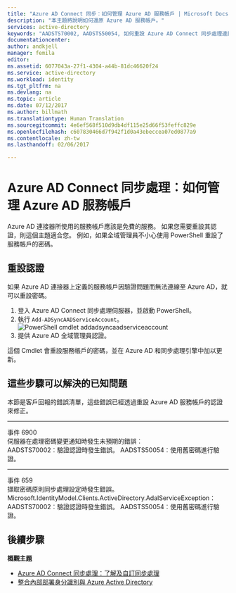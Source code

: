```yaml
---
title: "Azure AD Connect 同步︰如何管理 Azure AD 服務帳戶 | Microsoft Docs"
description: "本主題將說明如何還原 Azure AD 服務帳戶。"
services: active-directory
keywords: "AADSTS70002, AADSTS50054, 如何重設 Azure AD Connect 同步處理連接器服務帳戶的密碼"
documentationcenter: 
author: andkjell
manager: femila
editor: 
ms.assetid: 6077043a-27f1-4304-a44b-81dc46620f24
ms.service: active-directory
ms.workload: identity
ms.tgt_pltfrm: na
ms.devlang: na
ms.topic: article
ms.date: 07/12/2017
ms.author: billmath
ms.translationtype: Human Translation
ms.sourcegitcommit: 4e6ef568f510d9db4df115e25d66f53feffc829e
ms.openlocfilehash: c607830466d7f942f1d0a43ebeccea07ed0877a9
ms.contentlocale: zh-tw
ms.lasthandoff: 02/06/2017

---
```

<a id="azure-ad-connect-sync-how-to-manage-the-azure-ad-service-account" class="xliff"></a>

# Azure AD Connect 同步處理︰如何管理 Azure AD 服務帳戶
Azure AD 連接器所使用的服務帳戶應該是免費的服務。 如果您需要重設其認證，則這個主題適合您。 例如，如果全域管理員不小心使用 PowerShell 重設了服務帳戶的密碼。

<a id="reset-the-credentials" class="xliff"></a>

## 重設認證
如果 Azure AD 連接器上定義的服務帳戶因驗證問題而無法連線至 Azure AD，就可以重設密碼。

1. 登入 Azure AD Connect 同步處理伺服器，並啟動 PowerShell。
2. 執行 `Add-ADSyncAADServiceAccount`。  
   ![PowerShell cmdlet addadsyncaadserviceaccount](./media/active-directory-aadconnectsync-howto-azureadaccount/addadsyncaadserviceaccount.png)
3. 提供 Azure AD 全域管理員認證。

這個 Cmdlet 會重設服務帳戶的密碼，並在 Azure AD 和同步處理引擎中加以更新。

<a id="known-issues-these-steps-can-solve" class="xliff"></a>

## 這些步驟可以解決的已知問題
本節是客戶回報的錯誤清單，這些錯誤已經透過重設 Azure AD 服務帳戶的認證來修正。

- - -
事件 6900  
伺服器在處理密碼變更通知時發生未預期的錯誤︰  
AADSTS70002︰驗證認證時發生錯誤。 AADSTS50054︰使用舊密碼進行驗證。

- - -
事件 659  
擷取密碼原則同步處理設定時發生錯誤。 Microsoft.IdentityModel.Clients.ActiveDirectory.AdalServiceException：  
AADSTS70002︰驗證認證時發生錯誤。 AADSTS50054︰使用舊密碼進行驗證。

<a id="next-steps" class="xliff"></a>

## 後續步驟
**概觀主題**

* [Azure AD Connect 同步處理：了解及自訂同步處理](active-directory-aadconnectsync-whatis.md)
* [整合內部部署身分識別與 Azure Active Directory](active-directory-aadconnect.md)


